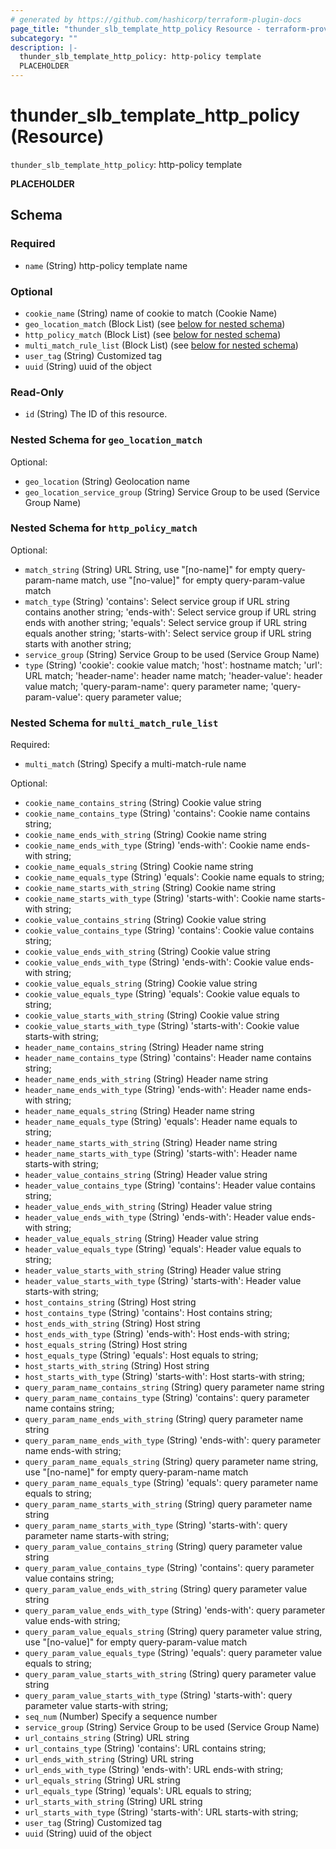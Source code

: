 ```yaml
---
# generated by https://github.com/hashicorp/terraform-plugin-docs
page_title: "thunder_slb_template_http_policy Resource - terraform-provider-thunder"
subcategory: ""
description: |-
  thunder_slb_template_http_policy: http-policy template
  PLACEHOLDER
---
```


# thunder_slb_template_http_policy (Resource)

`thunder_slb_template_http_policy`: http-policy template

__PLACEHOLDER__



<!-- schema generated by tfplugindocs -->
## Schema

### Required

- `name` (String) http-policy template name

### Optional

- `cookie_name` (String) name of cookie to match (Cookie Name)
- `geo_location_match` (Block List) (see [below for nested schema](#nestedblock--geo_location_match))
- `http_policy_match` (Block List) (see [below for nested schema](#nestedblock--http_policy_match))
- `multi_match_rule_list` (Block List) (see [below for nested schema](#nestedblock--multi_match_rule_list))
- `user_tag` (String) Customized tag
- `uuid` (String) uuid of the object

### Read-Only

- `id` (String) The ID of this resource.

<a id="nestedblock--geo_location_match"></a>
### Nested Schema for `geo_location_match`

Optional:

- `geo_location` (String) Geolocation name
- `geo_location_service_group` (String) Service Group to be used (Service Group Name)


<a id="nestedblock--http_policy_match"></a>
### Nested Schema for `http_policy_match`

Optional:

- `match_string` (String) URL String, use "[no-name]" for empty query-param-name match, use "[no-value]" for empty query-param-value match
- `match_type` (String) 'contains': Select service group if URL string contains another string; 'ends-with': Select service group if URL string ends with another string; 'equals': Select service group if URL string equals another string; 'starts-with': Select service group if URL string starts with another string;
- `service_group` (String) Service Group to be used (Service Group Name)
- `type` (String) 'cookie': cookie value match; 'host': hostname match; 'url': URL match; 'header-name': header name match; 'header-value': header value match; 'query-param-name': query parameter name; 'query-param-value': query parameter value;


<a id="nestedblock--multi_match_rule_list"></a>
### Nested Schema for `multi_match_rule_list`

Required:

- `multi_match` (String) Specify a multi-match-rule name

Optional:

- `cookie_name_contains_string` (String) Cookie value string
- `cookie_name_contains_type` (String) 'contains': Cookie name contains string;
- `cookie_name_ends_with_string` (String) Cookie name string
- `cookie_name_ends_with_type` (String) 'ends-with': Cookie name ends-with string;
- `cookie_name_equals_string` (String) Cookie name string
- `cookie_name_equals_type` (String) 'equals': Cookie name equals to string;
- `cookie_name_starts_with_string` (String) Cookie name string
- `cookie_name_starts_with_type` (String) 'starts-with': Cookie name starts-with string;
- `cookie_value_contains_string` (String) Cookie value string
- `cookie_value_contains_type` (String) 'contains': Cookie value contains string;
- `cookie_value_ends_with_string` (String) Cookie value string
- `cookie_value_ends_with_type` (String) 'ends-with': Cookie value ends-with string;
- `cookie_value_equals_string` (String) Cookie value string
- `cookie_value_equals_type` (String) 'equals': Cookie value equals to string;
- `cookie_value_starts_with_string` (String) Cookie value string
- `cookie_value_starts_with_type` (String) 'starts-with': Cookie value starts-with string;
- `header_name_contains_string` (String) Header name string
- `header_name_contains_type` (String) 'contains': Header name contains string;
- `header_name_ends_with_string` (String) Header name string
- `header_name_ends_with_type` (String) 'ends-with': Header name ends-with string;
- `header_name_equals_string` (String) Header name string
- `header_name_equals_type` (String) 'equals': Header name equals to string;
- `header_name_starts_with_string` (String) Header name string
- `header_name_starts_with_type` (String) 'starts-with': Header name starts-with string;
- `header_value_contains_string` (String) Header value string
- `header_value_contains_type` (String) 'contains': Header value contains string;
- `header_value_ends_with_string` (String) Header value string
- `header_value_ends_with_type` (String) 'ends-with': Header value ends-with string;
- `header_value_equals_string` (String) Header value string
- `header_value_equals_type` (String) 'equals': Header value equals to string;
- `header_value_starts_with_string` (String) Header value string
- `header_value_starts_with_type` (String) 'starts-with': Header value starts-with string;
- `host_contains_string` (String) Host string
- `host_contains_type` (String) 'contains': Host contains string;
- `host_ends_with_string` (String) Host string
- `host_ends_with_type` (String) 'ends-with': Host ends-with string;
- `host_equals_string` (String) Host string
- `host_equals_type` (String) 'equals': Host equals to string;
- `host_starts_with_string` (String) Host string
- `host_starts_with_type` (String) 'starts-with': Host starts-with string;
- `query_param_name_contains_string` (String) query parameter name string
- `query_param_name_contains_type` (String) 'contains': query parameter name contains string;
- `query_param_name_ends_with_string` (String) query parameter name string
- `query_param_name_ends_with_type` (String) 'ends-with': query parameter name ends-with string;
- `query_param_name_equals_string` (String) query parameter name string, use "[no-name]" for empty query-param-name match
- `query_param_name_equals_type` (String) 'equals': query parameter name equals to string;
- `query_param_name_starts_with_string` (String) query parameter name string
- `query_param_name_starts_with_type` (String) 'starts-with': query parameter name starts-with string;
- `query_param_value_contains_string` (String) query parameter value string
- `query_param_value_contains_type` (String) 'contains': query parameter value contains string;
- `query_param_value_ends_with_string` (String) query parameter value string
- `query_param_value_ends_with_type` (String) 'ends-with': query parameter value ends-with string;
- `query_param_value_equals_string` (String) query parameter value string, use "[no-value]" for empty query-param-value match
- `query_param_value_equals_type` (String) 'equals': query parameter value equals to string;
- `query_param_value_starts_with_string` (String) query parameter value string
- `query_param_value_starts_with_type` (String) 'starts-with': query parameter value starts-with string;
- `seq_num` (Number) Specify a sequence number
- `service_group` (String) Service Group to be used (Service Group Name)
- `url_contains_string` (String) URL string
- `url_contains_type` (String) 'contains': URL contains string;
- `url_ends_with_string` (String) URL string
- `url_ends_with_type` (String) 'ends-with': URL ends-with string;
- `url_equals_string` (String) URL string
- `url_equals_type` (String) 'equals': URL equals to string;
- `url_starts_with_string` (String) URL string
- `url_starts_with_type` (String) 'starts-with': URL starts-with string;
- `user_tag` (String) Customized tag
- `uuid` (String) uuid of the object


